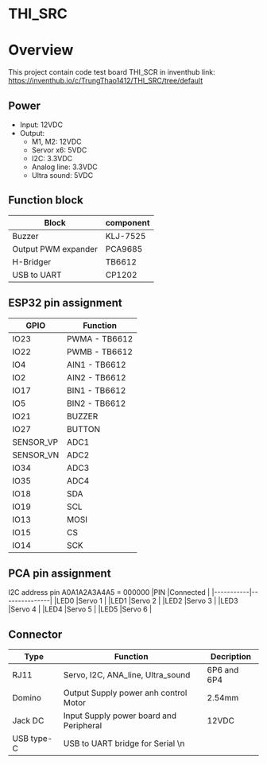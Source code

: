 # THI_SRC
# Overview
This project contain code test board THI_SCR in inventhub link: https://inventhub.io/c/TrungThao1412/THI_SRC/tree/default

## Power 
- Input: 12VDC 
- Output: 
    + M1, M2: 12VDC
    + Servor x6: 5VDC
    + I2C: 3.3VDC
    + Analog line: 3.3VDC
    + Ultra sound: 5VDC
## Function block 
|Block                  |component  |
|-----------------------|-----------|
|Buzzer                 |KLJ-7525   |
|Output PWM expander    |PCA9685    |
|H-Bridger              |TB6612     |
|USB to UART            |CP1202     |

## ESP32 pin assignment
|GPIO       |Function       |
|-----------|---------------|
|IO23       |PWMA - TB6612  |
|IO22       |PWMB - TB6612  |
|IO4        |AIN1 - TB6612  |
|IO2        |AIN2 - TB6612  |
|IO17       |BIN1 - TB6612  |
|IO5        |BIN2 - TB6612  |
|IO21       |BUZZER         |
|IO27       |BUTTON         |
|SENSOR_VP  |ADC1           |
|SENSOR_VN  |ADC2           |
|IO34       |ADC3           |
|IO35       |ADC4           |
|IO18       |SDA            |
|IO19       |SCL            |
|IO13       |MOSI           |
|IO15       |CS             |
|IO14       |SCK            |

## PCA pin assignment 
I2C address pin A0A1A2A3A4A5 = 000000
|PIN        |Connected      |
|-----------|---------------|
|LED0       |Servo 1        |
|LED1       |Servo 2        |
|LED2       |Servo 3        |
|LED3       |Servo 4        |
|LED4       |Servo 5        |
|LED5       |Servo 6        |


## Connector 
|Type   |Function                               |Decription |
|-------|-----------------------------------    |-----------|
|RJ11   |Servo, I2C, ANA_line, Ultra_sound      |6P6 and 6P4|
|Domino |Output Supply power anh control Motor  |2.54mm     |
|Jack DC|Input Supply power board and Peripheral|12VDC      |
|USB type-C |USB to UART bridge for Serial \n   |


